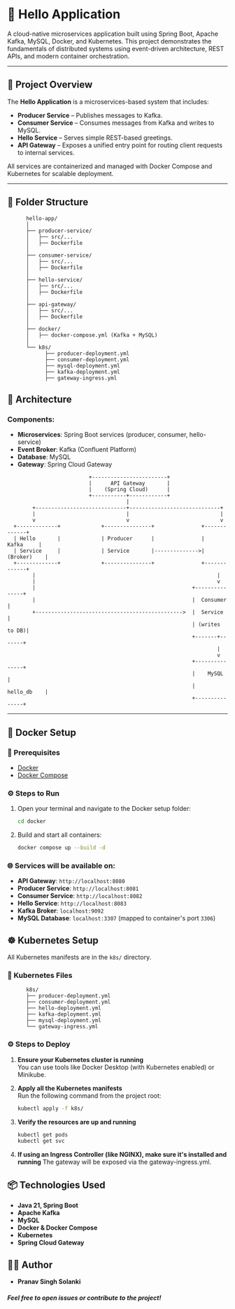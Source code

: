 # 👋 Hello Application

A cloud-native microservices application built using Spring Boot, Apache Kafka, MySQL, Docker, and Kubernetes. This project demonstrates the fundamentals of distributed systems using event-driven architecture, REST APIs, and modern container orchestration.

---

## 📌 Project Overview

The **Hello Application** is a microservices-based system that includes:

- **Producer Service** – Publishes messages to Kafka.
- **Consumer Service** – Consumes messages from Kafka and writes to MySQL.
- **Hello Service** – Serves simple REST-based greetings.
- **API Gateway** – Exposes a unified entry point for routing client requests to internal services.

All services are containerized and managed with Docker Compose and Kubernetes for scalable deployment.

---

## 📂 Folder Structure

```
      hello-app/
      │
      ├── producer-service/
      │   ├── src/...
      │   ├── Dockerfile
      │
      ├── consumer-service/
      │   ├── src/...
      │   ├── Dockerfile
      │
      ├── hello-service/
      │   ├── src/...
      │   ├── Dockerfile
      │
      ├── api-gateway/
      │   ├── src/...
      │   ├── Dockerfile
      │
      ├── docker/
      │   ├── docker-compose.yml (Kafka + MySQL)
      │
      └── k8s/
            ├── producer-deployment.yml
            ├── consumer-deployment.yml
            ├── mysql-deployment.yml
            ├── kafka-deployment.yml
            ├── gateway-ingress.yml

```

## 🧱 Architecture

### Components:

- **Microservices**: Spring Boot services (producer, consumer, hello-service)
- **Event Broker**: Kafka (Confluent Platform)
- **Database**: MySQL
- **Gateway**: Spring Cloud Gateway

```
                          +------------------------+
                          |      API Gateway       |
                          |    (Spring Cloud)      |
                          +-----------+------------+
                                      |
        +-----------------------------+-----------------------------+
        |                             |                             |
        v                             v                             v
  +-------------+             +---------------+               +-------------+
  | Hello       |             | Producer      |               |   Kafka     |
  | Service     |             | Service       |-------------->| (Broker)    |
  +-------------+             +---------------+               +-------------+
        |                                                          |
        |                                                          v
        |                                                  +---------------+
        |                                                  |  Consumer     |
        +----------------------------------------------->  |  Service      |
                                                           | (writes to DB)|
                                                           +-------+-------+
                                                                   |
                                                                   v
                                                           +---------------+
                                                           |    MySQL      |
                                                           |   hello_db    |
                                                           +---------------+

```

---

## 🐳 Docker Setup

### 📁 Prerequisites

- [Docker](https://www.docker.com/)
- [Docker Compose](https://docs.docker.com/compose/)

### ⚙️ Steps to Run

1. Open your terminal and navigate to the Docker setup folder:

   ```bash
   cd docker
   ```

2. Build and start all containers:

   ```bash
   docker compose up --build -d
   ```

### 🌐 Services will be available on:

- **API Gateway**: `http://localhost:8080`
- **Producer Service**: `http://localhost:8081`
- **Consumer Service**: `http://localhost:8082`
- **Hello Service**: `http://localhost:8083`
- **Kafka Broker**: `localhost:9092`
- **MySQL Database**: `localhost:3307` (mapped to container's port `3306`)

## ☸️ Kubernetes Setup

All Kubernetes manifests are in the `k8s/` directory.

### 📂 Kubernetes Files

```
      k8s/
      ├── producer-deployment.yml
      ├── consumer-deployment.yml
      ├── hello-deployment.yml
      ├── kafka-deployment.yml
      ├── mysql-deployment.yml
      └── gateway-ingress.yml
```

### ⚙️ Steps to Deploy

1. **Ensure your Kubernetes cluster is running**  
   You can use tools like Docker Desktop (with Kubernetes enabled) or Minikube.

2. **Apply all the Kubernetes manifests**  
   Run the following command from the project root:

   ```bash
   kubectl apply -f k8s/

   ```

3. **Verify the resources are up and running**

   ```bash
   kubectl get pods
   kubectl get svc
   ```

4. **If using an Ingress Controller (like NGINX), make sure it's installed and running**
   The gateway will be exposed via the gateway-ingress.yml.

## 📦 Technologies Used

- **Java 21, Spring Boot**
- **Apache Kafka**
- **MySQL**
- **Docker & Docker Compose**
- **Kubernetes**
- **Spring Cloud Gateway**

## 👨‍💻 Author

- **Pranav Singh Solanki**

##### Feel free to open issues or contribute to the project!
